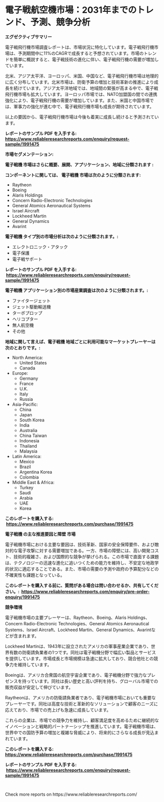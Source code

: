 <p><h1>電子戦航空機市場：2031年までのトレンド、予測、競争分析</h1></p><p><strong>エグゼクティブサマリー</strong></p>
<p><p>電子戦飛行機市場調査レポートは、市場状況に特化しています。電子戦飛行機市場は、予測期間中に11%のCAGRで成長すると予想されています。市場のトレンドを簡単に概説すると、電子戦技術の進化に伴い、電子戦飛行機の需要が増加しています。</p><p>北米、アジア太平洋、ヨーロッパ、米国、中国など、電子戦飛行機市場は地理的に広く分布しています。北米市場は、防衛予算の増加と技術革新の推進により成長を続けています。アジア太平洋地域では、地域間の緊張が高まる中で、電子戦飛行機市場も拡大しています。ヨーロッパ市場では、NATO加盟国の間での連携強化により、電子戦飛行機の需要が増加しています。また、米国と中国市場では、軍事力の強化が進む中で、電子戦飛行機市場も成長が期待されています。</p><p>以上の要因から、電子戦飛行機市場は今後も着実に成長し続けると予測されています。</p></p>
<p><strong>レポートのサンプル PDF を入手する: <a href="https://www.reliableresearchreports.com/enquiry/request-sample/1991475">https://www.reliableresearchreports.com/enquiry/request-sample/1991475</a></strong></p>
<p><strong>市場セグメンテーション:</strong></p>
<p><strong> 電子戦機 市場はさらに概要、展開、アプリケーション、地域に分類されます :</strong></p>
<p><strong>コンポーネントに関しては、 電子戦機 市場は次のように分類されます: &nbsp;</strong></p>
<p><ul><li>Raytheon</li><li>Boeing</li><li>Alaris Holdings</li><li>Concern Radio-Electronic Technologies</li><li>General Atomics Aeronautical Systems</li><li>Israel Aircraft</li><li>Lockheed Martin</li><li>General Dynamics</li><li>Avarint</li></ul></p>
<p><strong> 電子戦機 タイプ別の市場分析は次のように分類されます。:</strong></p>
<p><ul><li>エレクトロニック・アタック</li><li>電子保護</li><li>電子戦サポート</li></ul></p>
<p><strong>レポートのサンプル PDF を入手する: &nbsp;<a href="https://www.reliableresearchreports.com/enquiry/request-sample/1991475">https://www.reliableresearchreports.com/enquiry/request-sample/1991475</a></strong></p>
<p><strong> 電子戦機 アプリケーション別の市場産業調査は次のように分類されます。:</strong></p>
<p><ul><li>ファイタージェット</li><li>ジェット駆動輸送機</li><li>ターボプロップ</li><li>ヘリコプター</li><li>無人航空機</li><li>その他</li></ul></p>
<p><strong>地域に関して言えば、電子戦機 地域ごとに利用可能なマーケットプレーヤーは次のとおりです。:</strong></p>
<p><ul>
    <li>
        North America:
        <ul>
            <li>United States</li>
            <li>Canada</li>
        </ul>
    </li>
    <li>
        Europe:
        <ul>
            <li>Germany</li>
            <li>France</li>
            <li>U.K.</li>
            <li>Italy</li>
            <li>Russia</li>
        </ul>
    </li>
    <li>
        Asia-Pacific:
        <ul>
            <li>China</li>
            <li>Japan</li>
            <li>South Korea</li>
            <li>India</li>
            <li>Australia</li>
            <li>China Taiwan</li>
            <li>Indonesia</li>
            <li>Thailand</li>
            <li>Malaysia</li>
        </ul>
    </li>
    <li>
        Latin America:
        <ul>
            <li>Mexico</li>
            <li>Brazil</li>
            <li>Argentina Korea</li>
            <li>Colombia</li>
        </ul>
    </li>
    <li>
        Middle East & Africa:
        <ul>
            <li>Turkey</li>
            <li>Saudi</li>
            <li>Arabia</li>
            <li>UAE</li>
            <li>Korea</li>
        </ul>
    </li>
    </ul></p>
<p><strong>このレポートを購入する: &nbsp;<a href="https://www.reliableresearchreports.com/purchase/1991475">https://www.reliableresearchreports.com/purchase/1991475</a></strong></p>
<p><strong>電子戦機 の主な推進要因と障壁 市場</strong></p>
<p><p>電子戦機市場における主要な要因は、技術革新、国家の安全保障要件、および敵対的な電子攻撃に対する需要増加である。一方、市場の障壁には、高い開発コスト、技術的複雑さ、および国際的な競争が挙げられる。この市場で直面する課題は、テクノロジーの迅速な進化に追いつくための能力を維持し、不安定な地政学的状況に適応することである。また、市場の需要の予測や政府の予算配分などの不確実性も課題となっている。</p></p>
<p><strong>このレポートを購入する前に、質問がある場合は問い合わせるか、共有してください。:&nbsp; <a href="https://www.reliableresearchreports.com/enquiry/pre-order-enquiry/1991475">https://www.reliableresearchreports.com/enquiry/pre-order-enquiry/1991475</a></strong></p>
<p><strong>競争環境</strong></p>
<p><p>電子戦機市場の主要プレーヤーは、Raytheon、Boeing、Alaris Holdings、Concern Radio-Electronic Technologies、General Atomics Aeronautical Systems、Israel Aircraft、Lockheed Martin、General Dynamics、Avarintなどが含まれます。</p><p>Lockheed Martinは、1943年に設立されたアメリカの軍事産業企業であり、世界有数の防衛請負業者の1つです。同社は電子戦機分野で幅広い製品とサービスを提供しています。市場成長と市場規模は急速に拡大しており、競合他社との競争力を維持しています。</p><p>Boeingは、アメリカ合衆国の航空宇宙企業であり、電子戦機分野で強力なプレゼンスを持っています。同社は長い歴史と高い評判を持ち、グローバル市場での販売収益が安定して伸びています。</p><p>Raytheonは、アメリカの防衛請負業者であり、電子戦機市場においても重要なプレーヤーです。同社は高度な技術と革新的なソリューションで顧客のニーズに応えており、市場での売上げも急速に成長しています。</p><p>これらの企業は、市場での競争力を維持し、顧客満足度を高めるために継続的なイノベーションと戦略的パートナーシップを推進しています。電子戦機市場は、世界中での国防予算の増加と複雑な脅威により、将来的にさらなる成長が見込まれています。</p></p>
<p><strong>このレポートを購入する: &nbsp; <a href="https://www.reliableresearchreports.com/purchase/1991475">https://www.reliableresearchreports.com/purchase/1991475</a></strong></p>
<p><strong>レポートのサンプル PDF を入手する: &nbsp;<a href="https://www.reliableresearchreports.com/enquiry/request-sample/1991475">https://www.reliableresearchreports.com/enquiry/request-sample/1991475</a></strong><strong></strong></p>
<p>&nbsp;</p>
<p>Check more reports on https://www.reliableresearchreports.com/</p>
